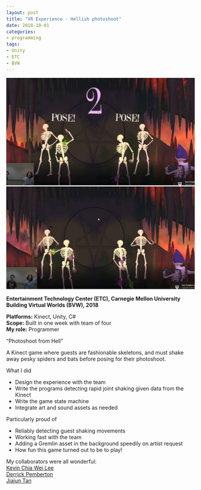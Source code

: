 ```yaml
---
layout: post
title: "VR Experience - Hellish photoshoot"
date: 2018-10-01
categories:
- programming
tags:
- Unity
- ETC
- BVW
---
```


![Screenshot](/assets/posts/images/pose.jpg)  
![Screenshot](/assets/posts/images/pose_shake.jpg)

**Entertainment Technology Center (ETC), Carnegie Mellon University   
Building Virtual Worlds (BVW), 2018**

**Platforms:** Kinect, Unity, C#  
**Scope:** Built in one week with team of four  
**My role:** Programmer

“Photoshoot from Hell”

A Kinect game where guests are fashionable skeletons, and must shake away pesky spiders and bats before posing for their photoshoot.

<!-- more -->

What I did
* Design the experience with the team
* Write the programs detecting rapid joint shaking given data from the Kinect
* Write the game state machine
* Integrate art and sound assets as needed

Particularly proud of
* Reliably detecting guest shaking movements  
* Working fast with the team
* Adding a Gremlin asset in the background speedily on artist request
* How fun this game turned out to be to play!

My collaborators were all wonderful:  
[Kevin Chia Wei Lee](https://www.etc.cmu.edu/blog/author/kcl2/)  
[Derrick Pemberton](https://www.etc.cmu.edu/blog/author/dpembert/)  
[Jiajun Tan](https://www.etc.cmu.edu/blog/author/jiajunta/)  